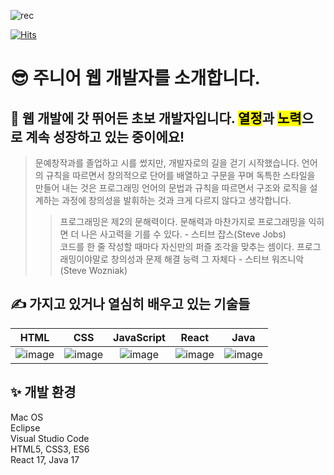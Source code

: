 ![rec](https://capsule-render.vercel.app/api?type=soft&height=300&color=gradient&text=Hello%20world&fontAlign=64&fontAlignY=61&animation=fadeIn&strokeWidth=0&fontColor=FFFFFF&descAlign=4&descAlignY=85)

[![Hits](https://hits.seeyoufarm.com/api/count/incr/badge.svg?url=https%3A%2F%2Fgithub.com%2Fgjbae1212%2Fhit-counter&count_bg=%23E548A6&title_bg=%23555555&icon=&icon_color=%23E7E7E7&title=hits&edge_flat=false)](https://hits.seeyoufarm.com)

# 😎 주니어 웹 개발자를 소개합니다. 



## 👋 웹 개발에 갓 뛰어든 초보 개발자입니다. <mark>열정</mark>과 <mark>노력</mark>으로 계속 성장하고 있는 중이에요!



> 문예창작과를 졸업하고 시를 썼지만, 개발자로의 길을 걷기 시작했습니다. 언어의 규칙을 따르면서 창의적으로 단어를 배열하고 구문을 꾸며 독특한 스타일을 만들어 내는 것은 프로그래밍 언어의 문법과 규칙을 따르면서 구조와 로직을 설계하는 과정에 창의성을 발휘하는 것과 크게 다르지 않다고 생각합니다. 
>> 프로그래밍은 제2의 문해력이다. 문해력과 마찬가지로 프로그래밍을 익히면 더 나은 사고력을 기를 수 있다. - 스티브 잡스(Steve Jobs) <br>
>> 코드를 한 줄 작성할 때마다 자신만의 퍼즐 조각을 맞추는 셈이다. 프로그래밍이야말로 창의성과 문제 해결 능력 그 자체다 - 스티브 워즈니악(Steve Wozniak)




## ✍️ 가지고 있거나 열심히 배우고 있는 기술들 

|HTML|CSS|JavaScript|React|Java|
|:-:|:-:|:-:|:-:|:-:|
|![image](https://github.com/LamdaLee/LamdaLee/assets/172228499/e98012d0-4740-42f8-98e5-de316504b84b)|![image](https://github.com/LamdaLee/LamdaLee/assets/172228499/066137f9-18e0-4fcd-94b4-7cc6c373b614)|![image](https://github.com/LamdaLee/LamdaLee/assets/172228499/effb3abc-12da-4ee8-baa2-57c0fec89dd5)|![image](https://github.com/LamdaLee/LamdaLee/assets/172228499/18daeb5f-ffc3-48ca-972a-d2bb250f29f9)|![image](https://github.com/LamdaLee/LamdaLee/assets/172228499/a90bb90a-65c4-4e8b-a613-9dc094edd90c)|

## ✨ 개발 환경

Mac OS <br>
Eclipse <br>
Visual Studio Code<br>
HTML5, CSS3, ES6 <br>
React 17, Java 17 


